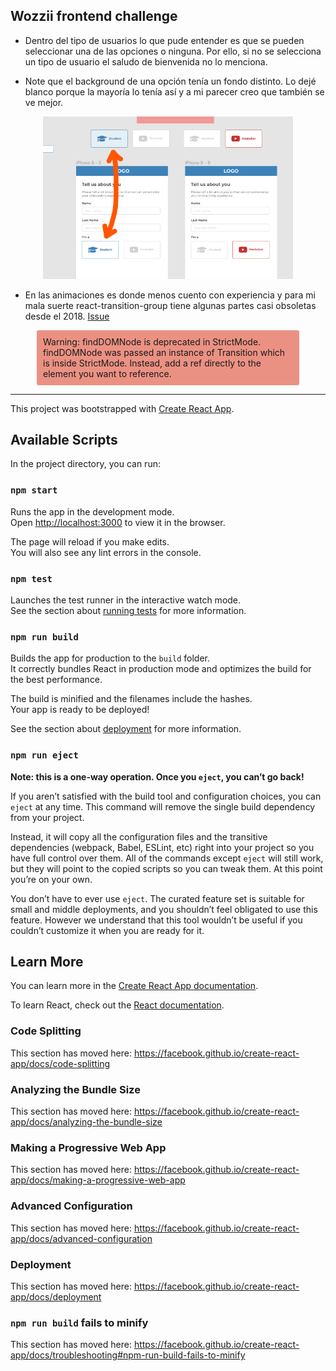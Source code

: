## Wozzii frontend challenge

- Dentro del tipo de usuarios lo que pude entender es que se pueden seleccionar una de las opciones o ninguna. Por ello, si no se selecciona un tipo de usuario el saludo de bienvenida no lo menciona.

- Note que el background de una opción tenía un fondo distinto. Lo dejé blanco porque la mayoría lo tenía así y a mi parecer creo que también se ve mejor.
<div align="center">
    <img src="./nota.png" width="400px"></img>
</div>

- En las animaciones es donde menos cuento con experiencia y para mi mala suerte react-transition-group tiene algunas partes casi obsoletas desde el 2018.
  [Issue](https://github.com/reactjs/react-transition-group/issues/429#issuecomment-432898973)

<div align="center">
    <p style="text-align: left; font-size: 14px; background: #eb9183; border-radius: 3px; padding: 10px; width: 400px">
    Warning: findDOMNode is deprecated in StrictMode. findDOMNode was passed an instance of Transition which is inside StrictMode. Instead, add a ref directly to the element you want to reference.
    </p>
</div>

---

This project was bootstrapped with [Create React App](https://github.com/facebook/create-react-app).

## Available Scripts

In the project directory, you can run:

### `npm start`

Runs the app in the development mode.<br />
Open [http://localhost:3000](http://localhost:3000) to view it in the browser.

The page will reload if you make edits.<br />
You will also see any lint errors in the console.

### `npm test`

Launches the test runner in the interactive watch mode.<br />
See the section about [running tests](https://facebook.github.io/create-react-app/docs/running-tests) for more information.

### `npm run build`

Builds the app for production to the `build` folder.<br />
It correctly bundles React in production mode and optimizes the build for the best performance.

The build is minified and the filenames include the hashes.<br />
Your app is ready to be deployed!

See the section about [deployment](https://facebook.github.io/create-react-app/docs/deployment) for more information.

### `npm run eject`

**Note: this is a one-way operation. Once you `eject`, you can’t go back!**

If you aren’t satisfied with the build tool and configuration choices, you can `eject` at any time. This command will remove the single build dependency from your project.

Instead, it will copy all the configuration files and the transitive dependencies (webpack, Babel, ESLint, etc) right into your project so you have full control over them. All of the commands except `eject` will still work, but they will point to the copied scripts so you can tweak them. At this point you’re on your own.

You don’t have to ever use `eject`. The curated feature set is suitable for small and middle deployments, and you shouldn’t feel obligated to use this feature. However we understand that this tool wouldn’t be useful if you couldn’t customize it when you are ready for it.

## Learn More

You can learn more in the [Create React App documentation](https://facebook.github.io/create-react-app/docs/getting-started).

To learn React, check out the [React documentation](https://reactjs.org/).

### Code Splitting

This section has moved here: https://facebook.github.io/create-react-app/docs/code-splitting

### Analyzing the Bundle Size

This section has moved here: https://facebook.github.io/create-react-app/docs/analyzing-the-bundle-size

### Making a Progressive Web App

This section has moved here: https://facebook.github.io/create-react-app/docs/making-a-progressive-web-app

### Advanced Configuration

This section has moved here: https://facebook.github.io/create-react-app/docs/advanced-configuration

### Deployment

This section has moved here: https://facebook.github.io/create-react-app/docs/deployment

### `npm run build` fails to minify

This section has moved here: https://facebook.github.io/create-react-app/docs/troubleshooting#npm-run-build-fails-to-minify
